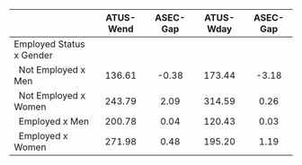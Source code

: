 
|                      |    ATUS-Wend |     ASEC-Gap |    ATUS-Wday |     ASEC-Gap |
| -------------------- | :----------: | :----------: | :----------: | :----------: |
| Employed Status x Gender |              |              |              |              |
| &nbsp;&nbsp;Not Employed x Men |       136.61 |        -0.38 |       173.44 |        -3.18 |
| &nbsp;&nbsp;Not Employed x Women |       243.79 |         2.09 |       314.59 |         0.26 |
| &nbsp;&nbsp;Employed x Men |       200.78 |         0.04 |       120.43 |         0.03 |
| &nbsp;&nbsp;Employed x Women |       271.98 |         0.48 |       195.20 |         1.19 |

